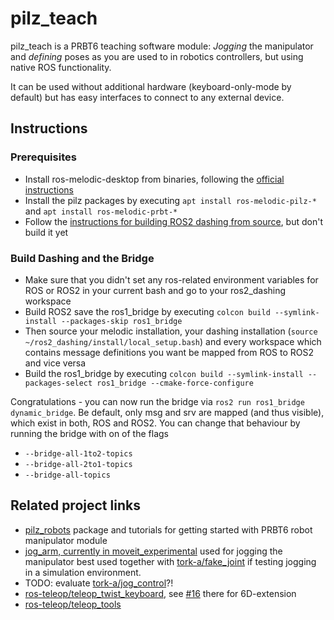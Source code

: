 # pilz_teach

pilz_teach is a PRBT6 teaching software module:
*Jogging* the manipulator and *defining* poses as you are used to in robotics controllers, but using native ROS functionality.

It can be used without additional hardware (keyboard-only-mode by default) but has easy interfaces to connect to any external device.

## Instructions

### Prerequisites

- Install ros-melodic-desktop from binaries, following the [official instructions](http://wiki.ros.org/melodic/Installation/Ubuntu)
- Install the pilz packages by executing `apt install ros-melodic-pilz-*` and `apt install ros-melodic-prbt-*`
- Follow the [instructions for building ROS2 dashing from source](https://index.ros.org/doc/ros2/Installation/Dashing/Linux-Development-Setup/), but don't build it yet

### Build Dashing and the Bridge

- Make sure that you didn't set any ros-related environment variables for ROS or ROS2 in your current bash and go to your ros2_dashing workspace
- Build ROS2 save the ros1_bridge by executing `colcon build --symlink-install --packages-skip ros1_bridge`
- Then source your melodic installation, your dashing installation (`source ~/ros2_dashing/install/local_setup.bash`) and every workspace which contains message definitions you want be mapped from ROS to ROS2 and vice versa
- Build the ros1_bridge by executing `colcon build --symlink-install --packages-select ros1_bridge --cmake-force-configure`

Congratulations - you can now run the bridge via `ros2 run ros1_bridge dynamic_bridge`. Be default, only msg and srv are mapped (and thus visible), which exist in both, ROS and ROS2. You can change that behaviour by running the bridge with on of the flags
- `--bridge-all-1to2-topics`
- `--bridge-all-2to1-topics`
- `--bridge-all-topics`

## Related project links
* [pilz_robots](http://wiki.ros.org/pilz_robots) package and tutorials for getting started with PRBT6 robot manipulator module
* [jog_arm, currently in moveit_experimental](https://github.com/ros-planning/moveit) used for jogging the manipulator
  best used together with
  [tork-a/fake_joint](https://github.com/tork-a/fake_joint) if testing jogging in a simulation environment.
* TODO: evaluate [tork-a/jog_control](https://github.com/tork-a/jog_control)?!
* [ros-teleop/teleop_twist_keyboard](https://github.com/ros-teleop/teleop_twist_keyboard/),
  see [#16](https://github.com/ros-teleop/teleop_twist_keyboard/pull/16) there for 6D-extension
* [ros-teleop/teleop_tools](https://github.com/ros-teleop/teleop_tools)

